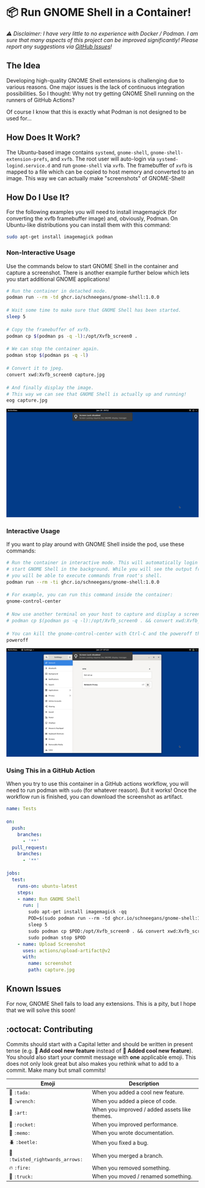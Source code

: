 # 📦 Run GNOME Shell in a Container!

_:warning: Disclaimer: I have very little to no experience with Docker / Podman. I am sure that many aspects of this project can be improved significantly! Please report any suggestions via [GitHub Issues](https://github.com/Schneegans/gnome-shell-pod/issues)!_

## The Idea

Developing high-quality GNOME Shell extensions is challenging due to various reasons.
One major issues is the lack of continuous integration possibilities.
So I thought: Why not try getting GNOME Shell running on the runners of GitHub Actions?

Of course I know that this is exactly what Podman is not designed to be used for...


## How Does It Work?

The Ubuntu-based image contains `systemd`, `gnome-shell`, `gnome-shell-extension-prefs`, and `xvfb`.
The root user will auto-login via `systemd-logind.service.d` and run `gnome-shell` via `xvfb`.
The framebuffer of `xvfb` is mapped to a file which can be copied to host memory and converted to an image.
This way we can actually make "screenshots" of GNOME-Shell!

## How Do I Use It?

For the following examples you will need to install imagemagick (for converting the xvfb framebuffer image) and, obviously, Podman.
On Ubuntu-like distributions you can install them with this command:

```bash
sudo apt-get install imagemagick podman
```
### Non-Interactive Usage

Use the commands below to start GNOME Shell in the container and capture a screenshot.
There is another example further below which lets you start additional GNOME applications!

```bash
# Run the container in detached mode.
podman run --rm -td ghcr.io/schneegans/gnome-shell:1.0.0

# Wait some time to make sure that GNOME Shell has been started.
sleep 5

# Copy the framebuffer of xvfb.
podman cp $(podman ps -q -l):/opt/Xvfb_screen0 .

# We can stop the container again.
podman stop $(podman ps -q -l)

# Convert it to jpeg.
convert xwd:Xvfb_screen0 capture.jpg

# And finally display the image.
# This way we can see that GNOME Shell is actually up and running!
eog capture.jpg
```



<p align="center">
  <img src ="capture1.jpg" />
</p>

### Interactive Usage

If you want to play around with GNOME Shell inside the pod, use these commands:

```bash
# Run the container in interactive mode. This will automatically login the root user and
# start GNOME Shell in the background. While you will see the output from GNOME Shell,
# you will be able to execute commands from root's shell.
podman run --rm -ti ghcr.io/schneegans/gnome-shell:1.0.0

# For example, you can run this command inside the container:
gnome-control-center

# Now use another terminal on your host to capture and display a screenshot.
# podman cp $(podman ps -q -l):/opt/Xvfb_screen0 . && convert xwd:Xvfb_screen0 capture.jpg && eog capture.jpg

# You can kill the gnome-control-center with Ctrl-C and the poweroff the container.
poweroff
```

<p align="center">
  <img src ="capture2.jpg" />
</p>

### Using This in a GitHub Action

When you try to use this container in a GitHub actions workflow, you will need to run podman with `sudo` (for whatever reason).
But it works! Once the workflow run is finished, you can download the screenshot as artifact.

```yaml
name: Tests

on:
  push:
    branches:
      - '**'
  pull_request:
    branches:
      - '**'

jobs:
  test:
    runs-on: ubuntu-latest
    steps:
    - name: Run GNOME Shell
      run: |
        sudo apt-get install imagemagick -qq
        POD=$(sudo podman run --rm -td ghcr.io/schneegans/gnome-shell:1.0.0)
        sleep 5
        sudo podman cp $POD:/opt/Xvfb_screen0 . && convert xwd:Xvfb_screen0 capture.jpg
        sudo podman stop $POD
    - name: Upload Screenshot
      uses: actions/upload-artifact@v2
      with:
        name: screenshot
        path: capture.jpg
```

## Known Issues

For now, GNOME Shell fails to load any extensions.
This is a pity, but I hope that we will solve this soon!

## :octocat: Contributing

Commits should start with a Capital letter and should be written in present tense (e.g. __:tada: Add cool new feature__ instead of __:tada: Added cool new feature__).
You should also start your commit message with **one** applicable emoji.
This does not only look great but also makes you rethink what to add to a commit. Make many but small commits!

Emoji | Description
------|------------
:tada: `:tada:` | When you added a cool new feature.
:wrench: `:wrench:` | When you added a piece of code.
:art: `:art:` | When you improved / added assets like themes.
:rocket: `:rocket:` | When you improved performance.
:memo: `:memo:` | When you wrote documentation.
:beetle: `:beetle:` | When you fixed a bug.
:twisted_rightwards_arrows: `:twisted_rightwards_arrows:` | When you merged a branch.
:fire: `:fire:` | When you removed something.
:truck: `:truck:` | When you moved / renamed something.
